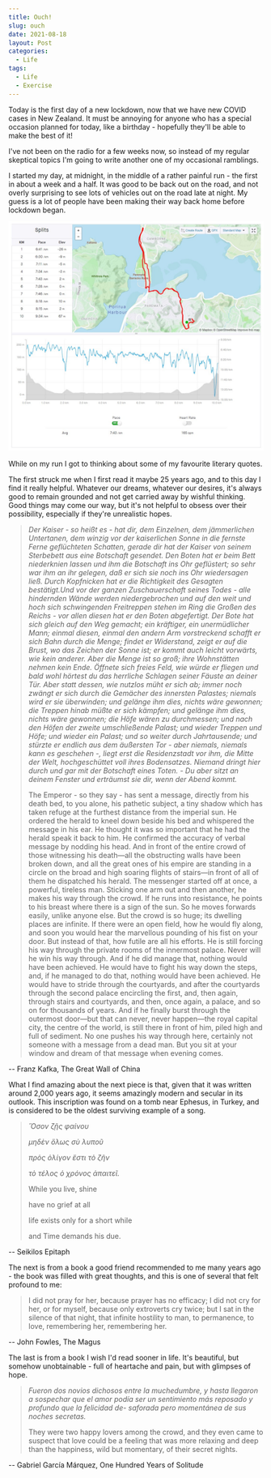 ```yaml
---
title: Ouch!
slug: ouch
date: 2021-08-18
layout: Post
categories:
  - Life
tags:
  - Life
  - Exercise
---
```


Today is the first day of a new lockdown, now that we have new COVID cases in New Zealand. It must be annoying for anyone who has a special occasion planned for today, like a birthday - hopefully they'll be able to make the best of it!

<!-- more -->

I've not been on the radio for a few weeks now, so instead of my regular skeptical topics I'm going to write another one of my occasional ramblings.

I started my day, at midnight, in the middle of a rather painful run - the first in about a week and a half. It was good to be back out on the road, and not overly surprising to see lots of vehicles out on the road late at night. My guess is a lot of people have been making their way back home before lockdown began.

![My Run](./Screenshot_5.jpg)

While on my run I got to thinking about some of my favourite literary quotes.

The first struck me when I first read it maybe 25 years ago, and to this day I find it really helpful. Whatever our dreams, whatever our desires, it's always good to remain grounded and not get carried away by wishful thinking. Good things may come our way, but it's not helpful to obsess over their possibility, especially if they're unrealistic hopes.

> _Der Kaiser - so heißt es - hat dir, dem Einzelnen, dem jämmerlichen Untertanen, dem winzig vor der kaiserlichen Sonne in die fernste Ferne geflüchteten Schatten, gerade dir hat der Kaiser von seinem Sterbebett aus eine Botschaft gesendet. Den Boten hat er beim Bett niederknien lassen und ihm die Botschaft ins Ohr geflüstert; so sehr war ihm an ihr gelegen, daß er sich sie noch ins Ohr wiedersagen ließ. Durch Kopfnicken hat er die Richtigkeit des Gesagten bestätigt.Und vor der ganzen Zuschauerschaft seines Todes - alle hindernden Wände werden niedergebrochen und auf den weit und hoch sich schwingenden Freitreppen stehen im Ring die Großen des Reichs - vor allen diesen hat er den Boten abgefertigt. Der Bote hat sich gleich auf den Weg gemacht; ein kräftiger, ein unermüdlicher Mann; einmal diesen, einmal den andern Arm vorstreckend schafft er sich Bahn durch die Menge; findet er Widerstand, zeigt er auf die Brust, wo das Zeichen der Sonne ist; er kommt auch leicht vorwärts, wie kein anderer. Aber die Menge ist so groß; ihre Wohnstätten nehmen kein Ende. Öffnete sich freies Feld, wie würde er fliegen und bald wohl hörtest du das herrliche Schlagen seiner Fäuste an deiner Tür. Aber statt dessen, wie nutzlos müht er sich ab; immer noch zwängt er sich durch die Gemächer des innersten Palastes; niemals wird er sie überwinden; und gelänge ihm dies, nichts wäre gewonnen; die Treppen hinab müßte er sich kämpfen; und gelänge ihm dies, nichts wäre gewonnen; die Höfe wären zu durchmessen; und nach den Höfen der zweite umschließende Palast; und wieder Treppen und Höfe; und wieder ein Palast; und so weiter durch Jahrtausende; und stürzte er endlich aus dem äußersten Tor - aber niemals, niemals kann es geschehen -, liegt erst die Residenzstadt vor ihm, die Mitte der Welt, hochgeschüttet voll ihres Bodensatzes. Niemand dringt hier durch und gar mit der Botschaft eines Toten. - Du aber sitzt an deinem Fenster und erträumst sie dir, wenn der Abend kommt._
>
> The Emperor - so they say - has sent a message, directly from his death bed, to you alone, his pathetic subject, a tiny shadow which has taken refuge at the furthest distance from the imperial sun. He ordered the herald to kneel down beside his bed and whispered the message in his ear. He thought it was so important that he had the herald speak it back to him. He confirmed the accuracy of verbal message by nodding his head. And in front of the entire crowd of those witnessing his death—all the obstructing walls have been broken down, and all the great ones of his empire are standing in a circle on the broad and high soaring flights of stairs—in front of all of them he dispatched his herald. The messenger started off at once, a powerful, tireless man. Sticking one arm out and then another, he makes his way through the crowd. If he runs into resistance, he points to his breast where there is a sign of the sun. So he moves forwards easily, unlike anyone else. But the crowd is so huge; its dwelling places are infinite. If there were an open field, how he would fly along, and soon you would hear the marvellous pounding of his fist on your door. But instead of that, how futile are all his efforts. He is still forcing his way through the private rooms of the innermost palace. Never will he win his way through. And if he did manage that, nothing would have been achieved. He would have to fight his way down the steps, and, if he managed to do that, nothing would have been achieved. He would have to stride through the courtyards, and after the courtyards through the second palace encircling the first, and, then again, through stairs and courtyards, and then, once again, a palace, and so on for thousands of years. And if he finally burst through the outermost door—but that can never, never happen—the royal capital city, the centre of the world, is still there in front of him, piled high and full of sediment. No one pushes his way through here, certainly not someone with a message from a dead man. But you sit at your window and dream of that message when evening comes.

-- Franz Kafka, The Great Wall of China

What I find amazing about the next piece is that, given that it was written around 2,000 years ago, it seems amazingly modern and secular in its outlook. This inscription was found on a tomb near Ephesus, in Turkey, and is considered to be the oldest surviving example of a song.

> _Ὅσον ζῇς φαίνου_
>
> _μηδὲν ὅλως σὺ λυποῦ_
>
> _πρὸς ὀλίγον ἔστι τὸ ζῆν_
>
> _τὸ τέλος ὁ χρόνος ἀπαιτεῖ._
>
> While you live, shine
>
> have no grief at all
>
> life exists only for a short while
>
> and Time demands his due.

-- Seikilos Epitaph

The next is from a book a good friend recommended to me many years ago - the book was filled with great thoughts, and this is one of several that felt profound to me:

> I did not pray for her, because prayer has no efficacy; I did not cry for her, or for myself, because only extroverts cry twice; but I sat in the silence of that night, that infinite hostility to man, to permanence, to love, remembering her, remembering her.

-- John Fowles, The Magus

The last is from a book I wish I'd read sooner in life. It's beautiful, but somehow unobtainable - full of heartache and pain, but with glimpses of hope.

> _Fueron dos novios dichosos entre la muchedumbre, y hasta llegaron a sospechar que el amor podía ser un sentimiento más reposado y profundo que la felicidad de- saforada pero momentánea de sus noches secretas._
>
> They were two happy lovers among the crowd, and they even came to suspect that love could be a feeling that was more relaxing and deep than the happiness, wild but momentary, of their secret nights.

-- Gabriel Garcí­a Márquez, One Hundred Years of Solitude
